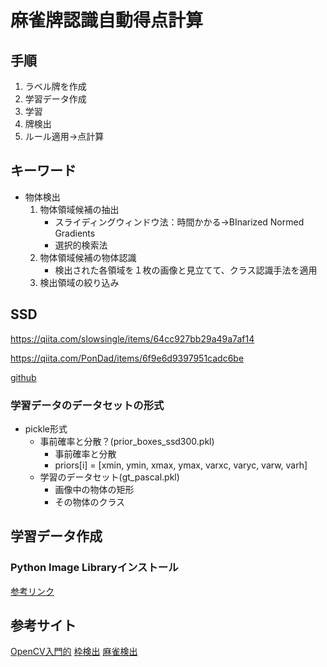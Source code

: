 # 麻雀牌認識自動得点計算

## 手順
1. ラベル牌を作成
2. 学習データ作成
3. 学習
4. 牌検出
5. ルール適用→点計算

## キーワード
- 物体検出
  1. 物体領域候補の抽出
     - スライディングウィンドウ法：時間かかる→BInarized Normed Gradients
     - 選択的検索法
  2. 物体領域候補の物体認識
     - 検出された各領域を１枚の画像と見立てて、クラス認識手法を適用
  3. 検出領域の絞り込み



## SSD

https://qiita.com/slowsingle/items/64cc927bb29a49a7af14

https://qiita.com/PonDad/items/6f9e6d9397951cadc6be

[github](https://github.com/rykov8/ssd_keras)



### 学習データのデータセットの形式

- pickle形式
  - 事前確率と分散？(prior_boxes_ssd300.pkl)
    - 事前確率と分散
    - priors[i] = [xmin, ymin, xmax, ymax, varxc, varyc, varw, varh]
  - 学習のデータセット(gt_pascal.pkl)
    - 画像中の物体の矩形
    - その物体のクラス



## 学習データ作成


### Python Image Libraryインストール
[参考リンク](https://qiita.com/Gen6/items/a1f40c1dd6de7a13e2eb)





## 参考サイト
[OpenCV入門的](http://postd.cc/image-processing-101/)
[枠検出](http://pongsuke.hatenadiary.jp/entry/2017/05/19/171130)
[麻雀検出](http://blog.brainpad.co.jp/entry/2017/11/07/140000)






